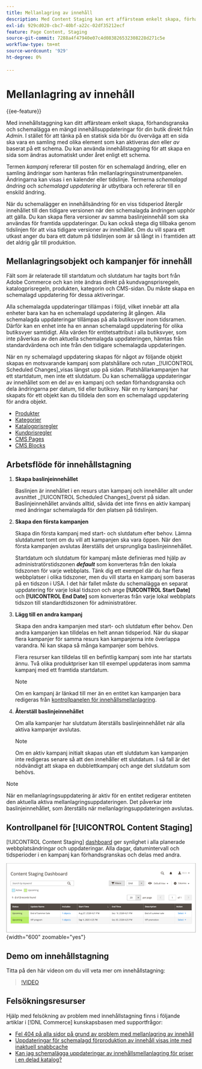 ```yaml
---
title: Mellanlagring av innehåll
description: Med Content Staging kan ert affärsteam enkelt skapa, förhandsgranska och schemalägga en mängd olika innehållsuppdateringar för er butik direkt från administratören.
exl-id: 929cd020-cbc7-40bf-a22c-02df35212ecf
feature: Page Content, Staging
source-git-commit: 7288a4f47940e07c4d083826532308228d271c5e
workflow-type: tm+mt
source-wordcount: '929'
ht-degree: 0%

---
```


# Mellanlagring av innehåll

{{ee-feature}}

Med innehållstaggning kan ditt affärsteam enkelt skapa, förhandsgranska och schemalägga en mängd innehållsuppdateringar för din butik direkt från _Admin_. I stället för att tänka på en statisk sida bör du överväga att en sida ska vara en samling med olika element som kan aktiveras _den_ eller _av_ baserat på ett schema. Du kan använda innehållstaggning för att skapa en sida som ändras automatiskt under året enligt ett schema.

Termen _kampanj_ refererar till posten för en schemalagd ändring, eller en samling ändringar som hanteras från mellanlagringsinstrumentpanelen. Ändringarna kan visas i en kalender eller tidslinje. Termerna _schemalagd ändring_ och _schemalagd uppdatering_ är utbytbara och refererar till en enskild ändring.

När du schemalägger en innehållsändring för en viss tidsperiod återgår innehållet till den tidigare versionen när den schemalagda ändringen upphör att gälla. Du kan skapa flera versioner av samma baslinjeinnehåll som ska användas för framtida uppdateringar. Du kan också stega dig tillbaka genom tidslinjen för att visa tidigare versioner av innehållet. Om du vill spara ett utkast anger du bara ett datum på tidslinjen som är så långt in i framtiden att det aldrig går till produktion.

## Mellanlagringsobjekt och kampanjer för innehåll

Fält som är relaterade till startdatum och slutdatum har tagits bort från Adobe Commerce och kan inte ändras direkt på kundvagnsprisregeln, katalogprisregeln, produkten, kategorin och CMS-sidan. Du måste skapa en schemalagd uppdatering för dessa aktiveringar.

Alla schemalagda uppdateringar tillämpas i följd, vilket innebär att alla enheter bara kan ha en schemalagd uppdatering åt gången. Alla schemalagda uppdateringar tillämpas på alla butiksvyer inom tidsramen. Därför kan en enhet inte ha en annan schemalagd uppdatering för olika butiksvyer samtidigt. Alla värden för entitetsattribut i alla butiksvyer, som inte påverkas av den aktuella schemalagda uppdateringen, hämtas från standardvärdena och inte från den tidigare schemalagda uppdateringen.

När en ny schemalagd uppdatering skapas för något av följande objekt skapas en motsvarande kampanj som platshållare och rutan _[!UICONTROL Scheduled Changes]_visas längst upp på sidan. Platshållarkampanjen har ett startdatum, men inte ett slutdatum. Du kan schemalägga uppdateringar av innehållet som en del av en kampanj och sedan förhandsgranska och dela ändringarna per datum, tid eller butiksvy. När en ny kampanj har skapats för ett objekt kan du tilldela den som en schemalagd uppdatering för andra objekt.

- [Produkter](../catalog/product-scheduled-changes.md)
- [Kategorier](../catalog/category-scheduled-changes.md)
- [Katalogprisregler](../merchandising-promotions/price-rule-catalog-scheduled-changes.md)
- [Kundprisregler](../merchandising-promotions/price-rule-cart-scheduled-changes.md)
- [CMS Pages](pages-workspace.md#scheduled-changes)
- [CMS Blocks](blocks.md)

## Arbetsflöde för innehållstagning

1. **Skapa baslinjeinnehållet**

   Baslinjen är innehållet i en resurs utan kampanj och innehåller allt under avsnittet _[!UICONTROL Scheduled Changes]_överst på sidan. Baslinjeinnehållet används alltid, såvida det inte finns en aktiv kampanj med ändringar schemalagda för den platsen på tidslinjen.

1. **Skapa den första kampanjen**

   Skapa din första kampanj med start- och slutdatum efter behov. Lämna slutdatumet tomt om du vill att kampanjen ska vara öppen. När den första kampanjen avslutas återställs det ursprungliga baslinjeinnehållet.

   Startdatum och slutdatum för kampanj måste definieras med hjälp av administratörstidszonen **_default_** som konverteras från den lokala tidszonen för varje webbplats. Tänk dig ett exempel där du har flera webbplatser i olika tidszoner, men du vill starta en kampanj som baseras på en tidszon i USA. I det här fallet måste du schemalägga en separat uppdatering för varje lokal tidszon och ange **[!UICONTROL Start Date]** och **[!UICONTROL End Date]** som konverteras från varje lokal webbplats tidszon till standardtidszonen för administratörer.

1. **Lägg till en andra kampanj**

   Skapa den andra kampanjen med start- och slutdatum efter behov. Den andra kampanjen kan tilldelas en helt annan tidsperiod. När du skapar flera kampanjer för samma resurs kan kampanjerna inte överlappa varandra. Ni kan skapa så många kampanjer som behövs.

   Flera resurser kan tilldelas till en befintlig kampanj som inte har startats ännu. Två olika produktpriser kan till exempel uppdateras inom samma kampanj med ett framtida startdatum.

   >[!NOTE]
   >
   >Om en kampanj är länkad till mer än en entitet kan kampanjen bara redigeras från [kontrollpanelen för innehållsmellanlagring](content-staging-dashboard.md).

1. **Återställ baslinjeinnehållet**

   Om alla kampanjer har slutdatum återställs baslinjeinnehållet när alla aktiva kampanjer avslutas.

   >[!NOTE]
   >
   >Om en aktiv kampanj initialt skapas utan ett slutdatum kan kampanjen inte redigeras senare så att den innehåller ett slutdatum. I så fall är det nödvändigt att skapa en dubblettkampanj och ange det slutdatum som behövs.

>[!NOTE]
>
>När en mellanlagringsuppdatering är aktiv för en entitet redigerar entiteten den aktuella aktiva mellanlagringsuppdateringen. Det påverkar inte baslinjeinnehållet, som återställs när mellanlagringsuppdateringen avslutas.

## Kontrollpanel för [!UICONTROL Content Staging]

[!UICONTROL Content Staging] [dashboard](content-staging-dashboard.md) ger synlighet i alla planerade webbplatsändringar och uppdateringar. Alla dagar, datumintervall och tidsperioder i en kampanj kan förhandsgranskas och delas med andra.

![Kontrollpanel för mellanlagring](./assets/content-staging-dashboard-grid.png){width="600" zoomable="yes"}

## Demo om innehållstagning

Titta på den här videon om du vill veta mer om innehållstagning:

>[!VIDEO](https://video.tv.adobe.com/v/343784?quality=12&learn=on)

## Felsökningsresurser

Hjälp med felsökning av problem med innehållstagning finns i följande artiklar i [!DNL Commerce] kunskapsbasen med supportfrågor:

- [Fel 404 på alla sidor på grund av problem med mellanlagring av innehåll](https://experienceleague.adobe.com/docs/commerce-knowledge-base/kb/troubleshooting/site-down-or-unresponsive/error-404-on-all-pages-due-to-content-staging-issue.html)
- [Uppdateringar för schemalagd förproduktion av innehåll visas inte med inaktuell snabbcache](https://experienceleague.adobe.com/docs/commerce-knowledge-base/kb/troubleshooting/miscellaneous/scheduled-content-staging-updates-not-displayed-with-stale-fastly-cache.html)
- [Kan jag schemalägga uppdateringar av innehållsmellanlagring för priser i en delad katalog?](https://experienceleague.adobe.com/docs/commerce-knowledge-base/kb/faq/can-i-schedule-content-staging-updates-for-prices-in-a-shared-catalog.html)
